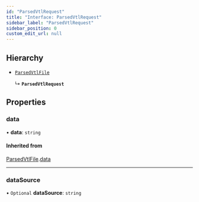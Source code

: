 ```yaml
---
id: "ParsedVtlRequest"
title: "Interface: ParsedVtlRequest"
sidebar_label: "ParsedVtlRequest"
sidebar_position: 0
custom_edit_url: null
---
```


## Hierarchy

- [`ParsedVtlFile`](ParsedVtlFile)

  ↳ **`ParsedVtlRequest`**

## Properties

### data

• **data**: `string`

#### Inherited from

[ParsedVtlFile](ParsedVtlFile).[data](ParsedVtlFile#data)

___

### dataSource

• `Optional` **dataSource**: `string`
